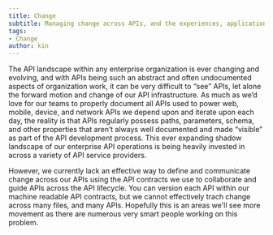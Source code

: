 ```yaml
---
title: Change
subtitle: Managing change across APIs, and the experiences, applications, and integrations that use them.
tags:
- Change
author: kin
---
```

The API landscape within any enterprise organization is ever changing and evolving, and with APIs being such an abstract and often undocumented aspects of organization work, it can be very difficult to “see” APIs, let alone the forward motion and change of our API infrastructure. As much as we’d love for our teams to properly document all APIs used to power web, mobile, device, and network APIs we depend upon and iterate upon each day, the reality is that APIs regularly possess paths, parameters, schema, and other properties that aren’t always well documented and made “visible” as part of the API development process. This ever expanding shadow landscape of our enterprise API operations is being heavily invested in across a variety of API service providers.

However, we currently lack an effective way to define and communicate change across our APIs using the API contracts we use to collaborate and guide APIs across the API lifecycle. You can version each API within our machine readable API contracts, but we cannot effectively trach change across many files, and many APIs. Hopefully this is an areas we'll see more movement as there are numerous very smart people working on this problem. 



